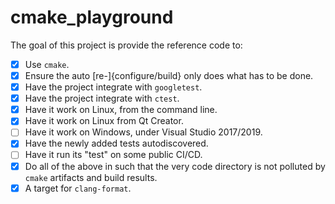 # cmake_playground

The goal of this project is provide the reference code to:

- [x] Use `cmake`.
- [x] Ensure the auto [re-]{configure/build} only does what has to be done.
- [x] Have the project integrate with `googletest`.
- [x] Have the project integrate with `ctest`.
- [x] Have it work on Linux, from the command line.
- [x] Have it work on Linux from Qt Creator.
- [ ] Have it work on Windows, under Visual Studio 2017/2019.
- [x] Have the newly added tests autodiscovered.
- [ ] Have it run its "test" on some public CI/CD.
- [x] Do all of the above in such that the very code directory is not polluted by `cmake` artifacts and build results.
- [x] A target for `clang-format`.
